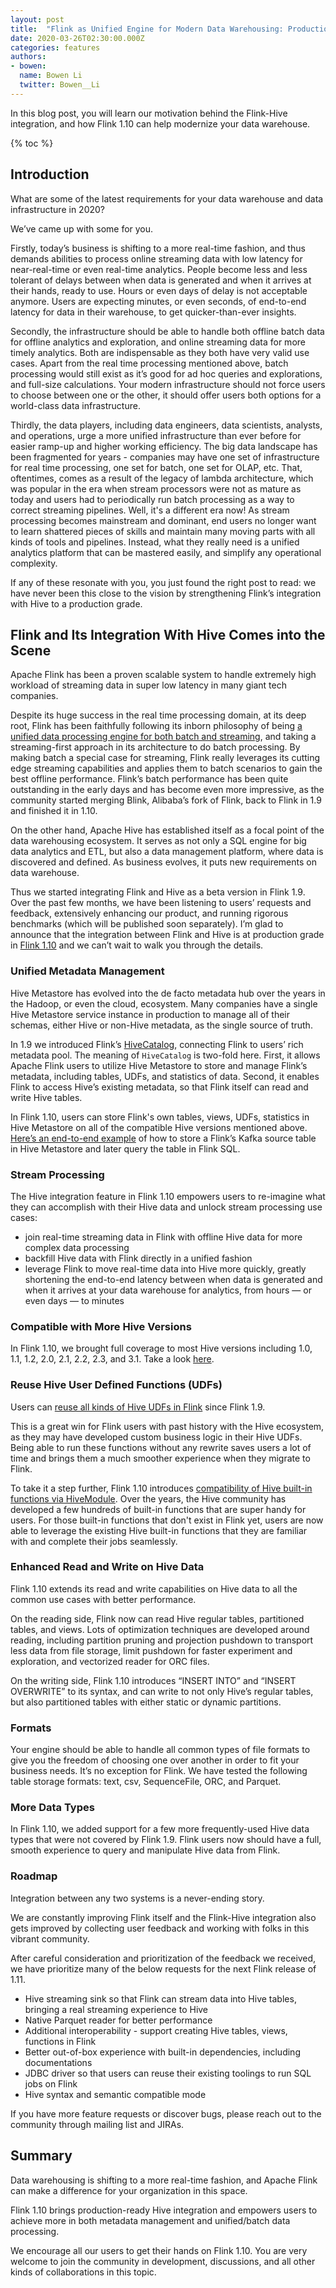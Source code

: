 ```yaml
---
layout: post 
title:  "Flink as Unified Engine for Modern Data Warehousing: Production-Ready Hive Integration"
date: 2020-03-26T02:30:00.000Z
categories: features
authors:
- bowen:
  name: Bowen Li
  twitter: Bowen__Li
---
```


In this blog post, you will learn our motivation behind the Flink-Hive integration, and how Flink 1.10 can help modernize your data warehouse.

{% toc %}


## Introduction 

What are some of the latest requirements for your data warehouse and data infrastructure in 2020?

We’ve came up with some for you.

Firstly, today’s business is shifting to a more real-time fashion, and thus demands abilities to process online streaming data with low latency for near-real-time or even real-time analytics. People become less and less tolerant of delays between when data is generated and when it arrives at their hands, ready to use. Hours or even days of delay is not acceptable anymore. Users are expecting minutes, or even seconds, of end-to-end latency for data in their warehouse, to get quicker-than-ever insights.

Secondly, the infrastructure should be able to handle both offline batch data for offline analytics and exploration, and online streaming data for more timely analytics. Both are indispensable as they both have very valid use cases. Apart from the real time processing mentioned above, batch processing would still exist as it’s good for ad hoc queries and explorations, and full-size calculations. Your modern infrastructure should not force users to choose between one or the other, it should offer users both options for a world-class data infrastructure.

Thirdly, the data players, including data engineers, data scientists, analysts, and operations, urge a more unified infrastructure than ever before for easier ramp-up and higher working efficiency. The big data landscape has been fragmented for years - companies may have one set of infrastructure for real time processing, one set for batch, one set for OLAP, etc. That, oftentimes, comes as a result of the legacy of lambda architecture, which was popular in the era when stream processors were not as mature as today and users had to periodically run batch processing as a way to correct streaming pipelines. Well, it's a different era now! As stream processing becomes mainstream and dominant, end users no longer want to learn shattered pieces of skills and maintain many moving parts with all kinds of tools and pipelines. Instead, what they really need is a unified analytics platform that can be mastered easily, and simplify any operational complexity.

If any of these resonate with you, you just found the right post to read: we have never been this close to the vision by strengthening Flink’s integration with Hive to a production grade.


## Flink and Its Integration With Hive Comes into the Scene

Apache Flink has been a proven scalable system to handle extremely high workload of streaming data in super low latency in many giant tech companies.

Despite its huge success in the real time processing domain, at its deep root, Flink has been faithfully following its inborn philosophy of being [a unified data processing engine for both batch and streaming](https://flink.apache.org/news/2019/02/13/unified-batch-streaming-blink.html), and taking a streaming-first approach in its architecture to do batch processing. By making batch a special case for streaming, Flink really leverages its cutting edge streaming capabilities and applies them to batch scenarios to gain the best offline performance. Flink’s batch performance has been quite outstanding in the early days and has become even more impressive, as the community started merging Blink, Alibaba’s fork of Flink, back to Flink in 1.9 and finished it in 1.10.

On the other hand, Apache Hive has established itself as a focal point of the data warehousing ecosystem. It serves as not only a SQL engine for big data analytics and ETL, but also a data management platform, where data is discovered and defined. As business evolves, it puts new requirements on data warehouse.

Thus we started integrating Flink and Hive as a beta version in Flink 1.9. Over the past few months, we have been listening to users’ requests and feedback, extensively enhancing our product, and running rigorous benchmarks (which will be published soon separately). I’m glad to announce that the integration between Flink and Hive is at production grade in [Flink 1.10](https://flink.apache.org/news/2020/02/11/release-1.10.0.html) and we can’t wait to walk you through the details.


### Unified Metadata Management 

Hive Metastore has evolved into the de facto metadata hub over the years in the Hadoop, or even the cloud, ecosystem. Many companies have a single Hive Metastore service instance in production to manage all of their schemas, either Hive or non-Hive metadata, as the single source of truth.

In 1.9 we introduced Flink’s [HiveCatalog](https://ci.apache.org/projects/flink/flink-docs-release-1.10/dev/table/hive/hive_catalog.html), connecting Flink to users’ rich metadata pool. The meaning of `HiveCatalog` is two-fold here. First, it allows Apache Flink users to utilize Hive Metastore to store and manage Flink’s metadata, including tables, UDFs, and statistics of data. Second, it enables Flink to access Hive’s existing metadata, so that Flink itself can read and write Hive tables.

In Flink 1.10, users can store Flink's own tables, views, UDFs, statistics in Hive Metastore on all of the compatible Hive versions mentioned above. [Here’s an end-to-end example](https://ci.apache.org/projects/flink/flink-docs-release-1.10/dev/table/hive/hive_catalog.html#example) of how to store a Flink’s Kafka source table in Hive Metastore and later query the table in Flink SQL.


### Stream Processing

The Hive integration feature in Flink 1.10 empowers users to re-imagine what they can accomplish with their Hive data and unlock stream processing use cases:

- join real-time streaming data in Flink with offline Hive data for more complex data processing
- backfill Hive data with Flink directly in a unified fashion
- leverage Flink to move real-time data into Hive more quickly, greatly shortening the end-to-end latency between when data is generated and when it arrives at your data warehouse for analytics, from hours — or even days — to minutes


### Compatible with More Hive Versions

In Flink 1.10, we brought full coverage to most Hive versions including 1.0, 1.1, 1.2, 2.0, 2.1, 2.2, 2.3, and 3.1. Take a look [here](https://ci.apache.org/projects/flink/flink-docs-release-1.10/dev/table/hive/#supported-hive-versions).


### Reuse Hive User Defined Functions (UDFs)

Users can [reuse all kinds of Hive UDFs in Flink](https://ci.apache.org/projects/flink/flink-docs-release-1.10/dev/table/hive/hive_functions.html#hive-user-defined-functions) since Flink 1.9.

This is a great win for Flink users with past history with the Hive ecosystem, as they may have developed custom business logic in their Hive UDFs. Being able to run these functions without any rewrite saves users a lot of time and brings them a much smoother experience when they migrate to Flink.

To take it a step further, Flink 1.10 introduces [compatibility of Hive built-in functions via HiveModule](https://ci.apache.org/projects/flink/flink-docs-release-1.10/dev/table/hive/hive_functions.html#use-hive-built-in-functions-via-hivemodule). Over the years, the Hive community has developed a few hundreds of built-in functions that are super handy for users. For those built-in functions that don't exist in Flink yet, users are now able to leverage the existing Hive built-in functions that they are familiar with and complete their jobs seamlessly.


### Enhanced Read and Write on Hive Data

Flink 1.10 extends its read and write capabilities on Hive data to all the common use cases with better performance. 

On the reading side, Flink now can read Hive regular tables, partitioned tables, and views. Lots of optimization techniques are developed around reading, including partition pruning and projection pushdown to transport less data from file storage, limit pushdown for faster experiment and exploration, and vectorized reader for ORC files.

On the writing side, Flink 1.10 introduces “INSERT INTO” and “INSERT OVERWRITE” to its syntax, and can write to not only Hive’s regular tables, but also partitioned tables with either static or dynamic partitions.

### Formats

Your engine should be able to handle all common types of file formats to give you the freedom of choosing one over another in order to fit your business needs. It’s no exception for Flink. We have tested the following table storage formats: text, csv, SequenceFile, ORC, and Parquet.

### More Data Types

In Flink 1.10, we added support for a few more frequently-used Hive data types that were not covered by Flink 1.9. Flink users now should have a full, smooth experience to query and manipulate Hive data from Flink.


### Roadmap

Integration between any two systems is a never-ending story. 

We are constantly improving Flink itself and the Flink-Hive integration also gets improved by collecting user feedback and working with folks in this vibrant community.

After careful consideration and prioritization of the feedback we received, we have prioritize many of the below requests for the next Flink release of 1.11.

- Hive streaming sink so that Flink can stream data into Hive tables, bringing a real streaming experience to Hive
- Native Parquet reader for better performance
- Additional interoperability - support creating Hive tables, views, functions in Flink
- Better out-of-box experience with built-in dependencies, including documentations
- JDBC driver so that users can reuse their existing toolings to run SQL jobs on Flink
- Hive syntax and semantic compatible mode

If you have more feature requests or discover bugs, please reach out to the community through mailing list and JIRAs.


## Summary

Data warehousing is shifting to a more real-time fashion, and Apache Flink can make a difference for your organization in this space.

Flink 1.10 brings production-ready Hive integration and empowers users to achieve more in both metadata management and unified/batch data processing.

We encourage all our users to get their hands on Flink 1.10. You are very welcome to join the community in development, discussions, and all other kinds of collaborations in this topic.

